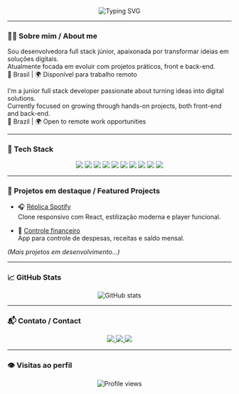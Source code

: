 <!-- Texto animado bilíngue no topo -->
<p align="center">
  <img src="https://readme-typing-svg.demolab.com?font=Montserrat&weight=900&size=22&pause=1000&color=F720D4&center=true&vCenter=true&width=500&lines=Olá%2C+sou+a+Luzia+Ana!;Bem-vindo+ao+meu+GitHub!;Full+Stack+Dev+em+evolução+🚀;Hi%2C+I'm+Luzia+Ana!;Welcome+to+my+GitHub!;Full+Stack+Dev+in+progress+🚀" alt="Typing SVG" />
</p>

---

### 🧑‍💻 Sobre mim / About me

Sou desenvolvedora full stack júnior, apaixonada por transformar ideias em soluções digitais.  
Atualmente focada em evoluir com projetos práticos, front e back-end.  
📍 Brasil | 🌍 Disponível para trabalho remoto

I'm a junior full stack developer passionate about turning ideas into digital solutions.  
Currently focused on growing through hands-on projects, both front-end and back-end.  
📍 Brazil | 🌍 Open to remote work opportunities

---

### 🧰 Tech Stack

<p align="center">
  <img src="https://img.shields.io/badge/JavaScript-black?style=for-the-badge&logo=javascript&logoColor=F7DF1E" />
  <img src="https://img.shields.io/badge/React-black?style=for-the-badge&logo=react&logoColor=61DAFB" />
  <img src="https://img.shields.io/badge/Node.js-black?style=for-the-badge&logo=node.js&logoColor=339933" />
  <img src="https://img.shields.io/badge/Python-black?style=for-the-badge&logo=python&logoColor=3776AB" />
  <img src="https://img.shields.io/badge/PostgreSQL-black?style=for-the-badge&logo=postgresql&logoColor=white" />
  <img src="https://img.shields.io/badge/MongoDB-black?style=for-the-badge&logo=mongodb&logoColor=47A248" />
  <img src="https://img.shields.io/badge/HTML5-black?style=for-the-badge&logo=html5&logoColor=E34F26" />
  <img src="https://img.shields.io/badge/CSS3-black?style=for-the-badge&logo=css3&logoColor=1572B6" />
  <img src="https://img.shields.io/badge/Git-black?style=for-the-badge&logo=git&logoColor=F05032" />
  <img src="https://img.shields.io/badge/GitHub-black?style=for-the-badge&logo=github&logoColor=white" />
</p>

---

### 🚀 Projetos em destaque / Featured Projects

- 🎧 [Réplica Spotify](https://github.com/LuziaAnaJS/deploy-projeto-replica-spotify)  
  Clone responsivo com React, estilização moderna e player funcional.

- 💸 [Controle financeiro](https://github.com/LuziaAnaJS/controle-financeiro)  
  App para controle de despesas, receitas e saldo mensal.

_(Mais projetos em desenvolvimento...)_

---

### 📈 GitHub Stats

<p align="center">
  <img src="https://github-readme-stats.vercel.app/api?username=LuziaAnaJS&show_icons=true&theme=radical&hide_title=true&count_private=true&hide_border=true" alt="GitHub stats" />
</p>

---

### 📬 Contato / Contact

<p align="center">
  <a href="mailto:luzianajorge333@icloud.com">
    <img src="https://img.shields.io/badge/Email-black?style=for-the-badge&logo=gmail&logoColor=white" />
  </a>
  <a href="https://linkedin.com/in/luzia-ana-js" target="_blank">
    <img src="https://img.shields.io/badge/LinkedIn-black?style=for-the-badge&logo=linkedin&logoColor=0A66C2" />
  </a>
  <a href="https://github.com/LuziaAnaJS" target="_blank">
    <img src="https://img.shields.io/badge/GitHub-black?style=for-the-badge&logo=github&logoColor=white" />
  </a>
</p>

---

### 👁️ Visitas ao perfil

<p align="center">
  <img src="https://komarev.com/ghpvc/?username=LuziaAnaJS&style=flat-square&color=F720D4" alt="Profile views" />
</p>
